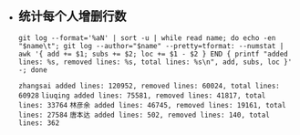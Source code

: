 * ## 统计每个人增删行数
    ```
    git log --format='%aN' | sort -u | while read name; do echo -en "$name\t"; git log --author="$name" --pretty=tformat: --numstat | awk '{ add += $1; subs += $2; loc += $1 - $2 } END { printf "added lines: %s, removed lines: %s, total lines: %s\n", add, subs, loc }' -; done
    ```
    `zhangsai added lines: 120952, removed lines: 60024, total lines: 60928`
    `liuqing added lines: 75581, removed lines: 41817, total lines: 33764`
    `林彦余 added lines: 46745, removed lines: 19161, total lines: 27584`
    `唐本达 added lines: 502, removed lines: 140, total lines: 362`
    